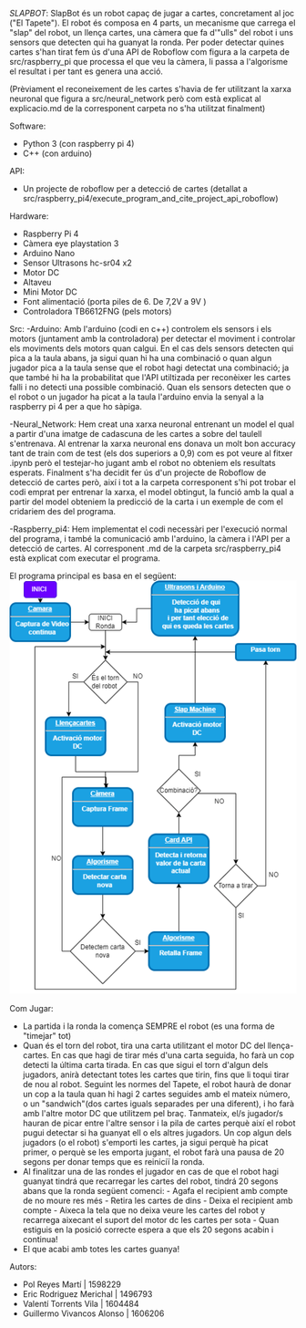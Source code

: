 *SLAPBOT*:
SlapBot és un robot capaç de jugar a cartes, concretament al joc ("El Tapete"). El robot és composa en 4 parts, un mecanisme que carrega el "slap" del robot, un llença cartes, una càmera que fa d'"ulls" del robot i uns sensors que detecten qui ha guanyat la ronda.
Per poder detectar quines cartes s'han tirat fem ús d'una API de Roboflow com figura a la carpeta de src/raspberry_pi que processa el que veu la càmera, li passa a l'algorisme el resultat i per tant es genera una acció.

(Prèviament el reconeixement de les cartes s'havia de fer utilitzant la xarxa neuronal que figura a src/neural_network però com està explicat al explicacio.md de la corresponent carpeta no s'ha utilitzat finalment)

Software:
- Python 3 (con raspberry pi 4)
- C++ (con arduino)

API:
- Un projecte de roboflow per a detecció de cartes (detallat a src/raspberry_pi4/execute_program_and_cite_project_api_roboflow)

Hardware:
- Raspberry Pi 4
- Càmera eye playstation 3
- Arduino Nano
- Sensor Ultrasons hc-sr04 x2
- Motor DC 
- Altaveu
- Mini Motor DC
- Font alimentació (porta piles de 6. De 7,2V a 9V )
- Controladora TB6612FNG (pels motors)

Src:
-Arduino:
        Amb l'arduino (codi en c++) controlem els sensors i els motors (juntament amb la controladora) per detectar el moviment i controlar els moviments dels motors quan calgui.
        En el cas dels sensors detecten qui pica a la taula abans, ja sigui quan hi ha una combinació o quan algun jugador pica a la taula sense que el robot hagi detectat una combinació; ja que també hi ha la probabilitat que l'API utiltizada per reconèixer les cartes falli i no detecti una possible combinació. Quan els sensors detecten que o el robot o un jugador ha picat a la taula l'arduino envia la senyal a la raspberry pi 4 per a que ho sàpiga.

-Neural_Network:
        Hem creat una xarxa neuronal entrenant un model el qual a partir d'una imatge de cadascuna de les cartes a sobre del taulell s'entrenava. Al entrenar la xarxa neuronal ens donava un molt bon accuracy tant de train com de test (els dos superiors a 0,9) com es pot veure al fitxer .ipynb però el testejar-ho jugant amb el robot no obteniem els resultats esperats. Finalment s'ha decidit fer ús d'un projecte de Roboflow de detecció de cartes però, així i tot a la carpeta corresponent s'hi pot trobar el codi emprat per entrenar la xarxa, el model obtingut, la funció amb la qual a partir del model obteniem la predicció de la carta i un exemple de com el cridariem des del programa.

-Raspberry_pi4:
        Hem implementat el codi necessàri per l'execució normal del programa, i també la comunicació amb l'arduino, la càmera i l'API per a detecció de cartes. Al corresponent .md de la carpeta src/raspberry_pi4 està explicat com executar el programa.
        
El programa principal es basa en el següent:
![Image text](https://github.com/1606206/SlapBot_RLP/blob/main/src/diagrama_software.png)




Com Jugar:
- La partida i la ronda la comença SEMPRE el robot (es una forma de "timejar" tot)
- Quan és el torn del robot, tira una carta utilitzant el motor DC del llença-cartes. En cas que hagi de tirar més d'una carta seguida, ho farà un cop detecti la última carta tirada. En cas que sigui el torn d'algun dels jugadors, anirà detectant totes les cartes que tirin, fins que li toqui tirar de nou al robot. Seguint les normes del Tapete, el robot haurà de donar un cop a la taula quan hi hagi 2 cartes seguides amb el mateix número, o un "sandwich"(dos cartes iguals separades per una diferent), i ho farà amb l'altre motor DC que utilitzem pel braç. Tanmateix, el/s jugador/s hauran de picar entre l'altre sensor i la pila de cartes perquè així el robot pugui detectar si ha guanyat ell o els altres jugadors. Un cop algun dels jugadors (o el robot) s'emporti les cartes, ja sigui perquè ha picat primer, o perquè se les emporta jugant, el robot farà una pausa de 20 segons per donar temps que es reiniciï la ronda.
- Al finalitzar una de las rondes el jugador en cas de que el robot hagi guanyat tindrá que recarregar les cartes del robot, tindrá 20 segons abans que la ronda següent comenci:
        - Agafa el recipient amb compte de no moure res més
        - Retira les cartes de dins
        - Deixa el recipient amb compte
        - Aixeca la tela que no deixa veure les cartes del robot y recarrega aixecant el suport del motor dc les cartes per sota
        - Quan estiguis en la posició correcte espera a que els 20 segons acabin i continua!
- El que acabi amb totes les cartes guanya!


Autors:
- Pol Reyes Martí  | 1598229
- Eric Rodriguez Merichal | 1496793
- Valentí Torrents Vila | 1604484
- Guillermo Vivancos Alonso | 1606206


